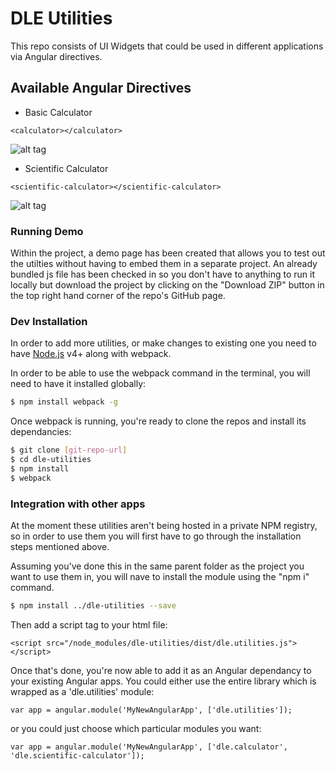 # DLE Utilities
This repo consists of UI Widgets that could be used in different applications via Angular directives. 

## Available Angular Directives

  - Basic Calculator  
  ```
<calculator></calculator>
```
![alt tag](https://github.mheducation.com/MHEducation/dle-utilities/blob/master/screenshots/basic-calculator.png)

  - Scientific Calculator
  ```
<scientific-calculator></scientific-calculator>
```
![alt tag](https://github.mheducation.com/MHEducation/dle-utilities/blob/master/screenshots/scientific-calculator.png)



### Running Demo

Within the project, a demo page has been created that allows you to test out the utilties without having to embed them in a separate project.  An already bundled js file has been checked in so you don't have to anything to run it locally but download the project by clicking on the "Download ZIP" button in the top right hand corner of the repo's GitHub page.


### Dev Installation
In order to add more utilities, or make changes to existing one you need to have [Node.js](https://nodejs.org/) v4+ along with webpack.

In order to be able to use the webpack command in the terminal, you will need to have it installed globally:
```sh
$ npm install webpack -g
```

Once webpack is running, you're ready to clone the repos and install its dependancies:
```sh
$ git clone [git-repo-url]
$ cd dle-utilities
$ npm install
$ webpack
```

### Integration with other apps
At the moment these utilities aren't being hosted in a private NPM registry, so in order to use them you will first have to go through the installation steps mentioned above.

Assuming you've done this in the same parent folder as the project you want to use them in, you will nave to install the module using the "npm i" command.

```sh
$ npm install ../dle-utilities --save
```

Then add a script tag to your html file:
```
<script src="/node_modules/dle-utilities/dist/dle.utilities.js"></script>
```

Once that's done, you're now able to add it as an Angular dependancy to your existing Angular apps.   You could either use the entire library which is wrapped as a 'dle.utilities' module: 
```
var app = angular.module('MyNewAngularApp', ['dle.utilities']);
```

or you could just choose which particular modules you want:

```
var app = angular.module('MyNewAngularApp', ['dle.calculator', 'dle.scientific-calculator']);
```

